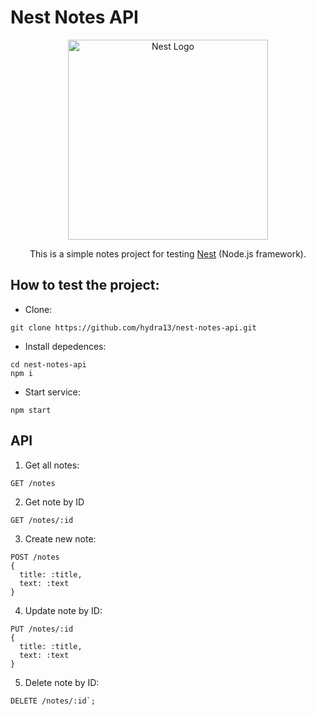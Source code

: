 # Nest Notes API
<p align="center">
  <a href="http://nestjs.com/" target="blank"><img src="https://nestjs.com/img/logo_text.svg" width="320" alt="Nest Logo" /></a>
</p>
  
  <p align="center">This is a simple notes project for testing <a href="https://nestjs.com/" target="blank">Nest</a> (Node.js framework).</p>

How to test the project:
---
- Clone: 
```
git clone https://github.com/hydra13/nest-notes-api.git
```
- Install depedences:
```
cd nest-notes-api
npm i
```
- Start service:
```
npm start
```

API
---
1) Get all notes:
```
GET /notes 
```
2) Get note by ID
```
GET /notes/:id 
```
3) Create new note:
```
POST /notes 
{
  title: :title,
  text: :text
}
```
4) Update note by ID:
```
PUT /notes/:id
{
  title: :title,
  text: :text
}
```
5) Delete note by ID:
```
DELETE /notes/:id`;
```
